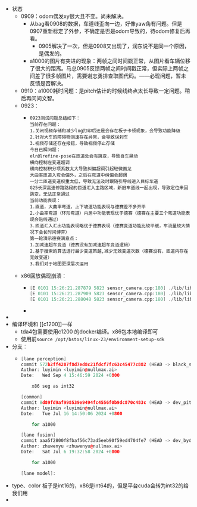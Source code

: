 - 状态
	- 0909：odom偶发xy很大且不变。尚未解决。
		- 从bag看0908的数据，车道线歪向一边，好像yaw角有问题。但是0907重新标定了外参，不确定是否是odom导致的，待odom修复后再看。
			- 0905解决了一次，但是0908又出现了，润东说不是同一个原因，是偶发的。
		- a1000的图片有突进的现象：两帧之间时间戳正常，从图片看车辆位移了很大的距离。马总0905反馈两帧之间时间戳正常，但实际上两帧之间差了很多帧图片，需要谢志勇排查取图代码。——必现问题，暂未反馈是否解决。
	- 0910：a1000耗时问题：是pitch估计的时候线终点太长导致一定问题。稍后再问问文智。
	- 0923：
		- ```
		  0923测试问题总结如下：
		  当前存在问题：
		  1.关闭视频存储和减少log打印后还是会存在板子卡顿现象，会导致功能降级
		  2.针对大车的障碍物测速存在异常，会导致误刹车
		  3.视频存储还存在报错，导致视频停止存储
		  今日已解问题：
		  eln的refine-pose在匝道处会有跳变，导致自车晃动
		  横向控制左变道超调
		  横向控制积分项系数太大导致纠偏超调引起轻微画龙
		  大曲率匝道入弯会偏外，之后在弯道中纠偏会超调
		  一分二匝道变道权重太低，导致无法及时跟随引导线进入目标车道
		  G25长深高速修路路段的匝道汇入主路区域，新旧车道线一起出现，导致定位来回跳变，无法正常通过
		  当前功能表现：
		  1.直道，大曲率弯道，上下坡道功能表现与德赛差不多齐平
		  2.小曲率弯道（环形弯道）内居中功能表现优于德赛（德赛在主要三个弯道功能表现会贴线通过）
		  3.匝道汇入汇出功能表现略优于德赛表现（德赛变道功能比较平缓，车流量较大情况下会长时间博弈）
		  第一轮演示德赛满意点：
		  1.加减速超车变道（德赛没有加减速超车变道逻辑）
		  2.基于搜索的算法进行最少变道策越,减少无效变道次数（德赛没有，匝道内存在无效变道）
		  3.我们对于地图更深层次运用
		  ```
	- x86回放偶现崩溃：
		- ```cpp
		  [E 0101 15:26:21.287879 5823 sensor_camera.cpp:180] ./lib/liblane_perception.so.1.0(_ZN18nullmax_perception11LaneDecoder16UltraFastSoftmaxEPKvfjjRKNS_6common5Rect_IiEERKN5Eigen5ArrayIfLin1ELin1ELi1ELin1ELin1EEERSt6vectorINS3_7Point3_IfEESaISF_EERKfRKb+0x474) [0xffffa704b9e4]
		  [E 0101 15:26:21.287909 5823 sensor_camera.cpp:180] ./lib/liblane_perception.so.1.0(_ZN18nullmax_perception11LaneDecoder7RunOnceEmRKSt6vectorINS_14FeatureMapInfoESaIS2_EERNS_13DetectedLanesERNS_12ACTIVE_SCENEE+0x264) [0xffffa704e6a4]
		  [E 0101 15:26:21.288048 5823 sensor_camera.cpp:180] ./lib/liblane_perception.so.1.0(_ZN18nullmax_perception13LaneDetection15DecodeInferenceEmRKSt3mapINSt7__cxx1112basic_stringIcSt11char_tra
		  ```
		-
-
- 编译环境和 [[c1200]]一样
	- tda4包需要使用c1200 的docker编译。x86包本地编译即可
	- 使用前`source /opt/bstos/linux-23/environment-setup-sdk`
- 分支：
	- ```cpp
	  [lane perception]
	  commit 572b2ff4207f8d7ed8c21fdcf7fc63c45477c882 (HEAD -> black_sesame_a1000)
	  Author: luyimin <luyimin@nullmax.ai>
	  Date:   Wed Sep 4 15:46:59 2024 +0800
	  
	      x86 seg as int32
	  
	  [common]
	  commit 8d89fd9af998539e9494fc4556f0b9dc870c483c (HEAD -> dev_pitch_est_test_new, origin/dev_pitch_est_test_new)
	  Author: luyimin <luyimin@nullmax.ai>
	  Date:   Tue Jul 16 14:50:06 2024 +0800
	  
	      for a1000
	  
	  [lane fusion]
	  commit aaa5f2800f8fbaf56c73ad5eeb90f59ed4704fe7 (HEAD -> dev_byd_hungarian, origin/dev_byd_hungarian)
	  Author: zhuwenyu <zhuwenyu@nullmax.ai>
	  Date:   Sat Jul 6 19:32:58 2024 +0800
	  
	      for a1000
	  
	  [lane model]:
	  ```
- type、color 板子是int16的，x86是int64的，但是平台cuda会转为int32的给我们用
-